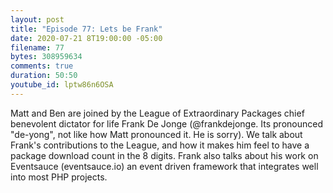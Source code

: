 ```yaml
---
layout: post
title: "Episode 77: Lets be Frank"
date: 2020-07-21 8T19:00:00 -05:00
filename: 77
bytes: 308959634
comments: true
duration: 50:50
youtube_id: lptw86n6OSA
---
```


Matt and Ben are joined by the League of Extraordinary Packages chief benevolent dictator for life Frank De Jonge (@frankdejonge. Its pronounced "de-yong", not like how Matt pronounced it. He is sorry). We talk about Frank's contributions to the League, and how it makes him feel to have a package download count in the 8 digits. Frank also talks about his work on Eventsauce (eventsauce.io) an event driven framework that integrates well into most PHP projects. 